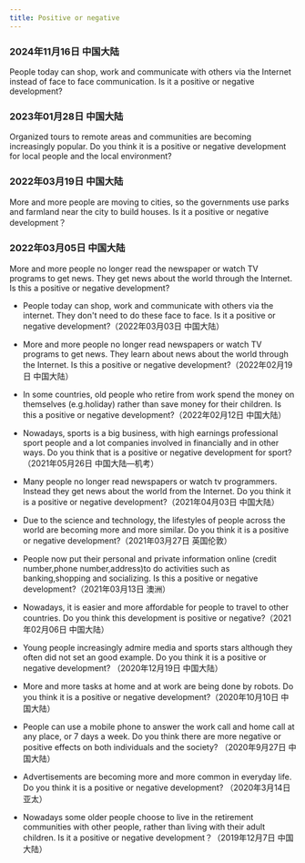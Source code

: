 ```yaml
---
title: Positive or negative
---
```

### 2024年11月16日 中国大陆
People today can shop, work and communicate with others via the Internet instead of face to face communication. Is it a positive or negative development?

### 2023年01月28日 中国大陆
Organized tours to remote areas and communities are becoming increasingly popular. Do you think it is a positive or negative development for local people and the local environment?


### 2022年03月19日 中国大陆
More and more people are moving to cities, so the governments use parks and farmland near the city to build houses. Is it a positive or negative development？


### 2022年03月05日 中国大陆
More and more people no longer read the newspaper or watch TV programs to get news. They get news about the world through the Internet. Is this a positive or negative development? 


- People today can shop, work and communicate with others via the internet. They don't need to do these face to face. Is it a positive or negative development?（2022年03月03日 中国大陆）


- More and more people no longer read newspapers or watch TV programs to get news. They learn about news about the world through the Internet. Is this a positive or negative development?（2022年02月19日 中国大陆）


- In some countries, old people who retire from work spend the money on themselves (e.g.holiday) rather than save money for their children. Is this a positive or negative development?（2022年02月12日 中国大陆）


- Nowadays, sports is a big business, with high earnings professional sport people and a lot companies involved in financially and in other ways. Do you think that is a positive or negative development for sport?（2021年05月26日 中国大陆—机考）


- Many people no longer read newspapers or watch tv programmers. Instead they get news about the world from the Internet. Do you think it is a positive or negative development?（2021年04月03日 中国大陆）


- Due to the science and technology, the lifestyles of people across the world are becoming more and more similar. Do you think it is a positive or negative development?（2021年03月27日 英国伦敦）


- People now put their personal and private information online (credit number,phone number,address)to do activities such as banking,shopping and socializing. Is this a positive or negative development?（2021年03月13日 澳洲）


- Nowadays, it is easier and more affordable for people to travel to other countries. Do you think this development is positive or negative?（2021年02月06日 中国大陆）


- Young people increasingly admire media and sports stars although they often did not set an good example. Do you think it is a positive or negative development? （2020年12月19日 中国大陆）


- More and more tasks at home and at work are being done by robots. Do you think it is a positive or negative development?（2020年10月10日 中国大陆）


- People can use a mobile phone to answer the work call and home call at any place, or 7 days a week. Do you think there are more negative or positive effects on both individuals and the society? （2020年9月27日 中国大陆）


- Advertisements are becoming more and more common in everyday life. Do you think it is a positive or negative development? （2020年3月14日 亚太）


- Nowadays some older people choose to live in the retirement communities with other people, rather than living with their adult children. Is it a positive or negative development？（2019年12月7日 中国大陆）
